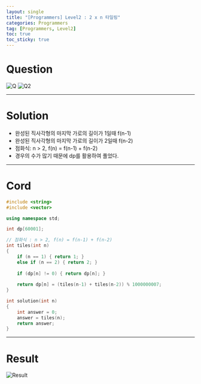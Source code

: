 ```yaml
---
layout: single
title: "[Programmers] Level2 : 2 x n 타일링"
categories: Programmers
tag: [Programmers, Level2]
toc: true
toc_sticky: true
---
```


# Question
![Q](https://user-images.githubusercontent.com/97664446/199429717-f11e7aa4-c532-4736-a376-b3bb5073ccda.PNG)
![Q2](https://user-images.githubusercontent.com/97664446/199429725-378d25b7-e286-4273-9651-a5f348c50b21.PNG)

***

# Solution
- 완성된 직사각형의 마지막 가로의 길이가 1일때 f(n-1)
- 완성된 직사각형의 마지막 가로의 길이가 2일때 f(n-2)
- 점화식: n > 2, f(n) = f(n-1) + f(n-2)
- 경우의 수가 많기 때문에 dp를 활용하여 풀었다.

***

# Cord
```c++
#include <string>
#include <vector>

using namespace std;

int dp[60001];

// 점화식 : n > 2, f(n) = f(n-1) + f(n-2) 
int tiles(int n)
{
    if (n == 1) { return 1; }
    else if (n == 2) { return 2; }
    
    if (dp[n] != 0) { return dp[n]; }
    
    return dp[n] = (tiles(n-1) + tiles(n-2)) % 1000000007;
}

int solution(int n) 
{
    int answer = 0;
    answer = tiles(n); 
    return answer;
}
```

***

# Result
![Result](https://user-images.githubusercontent.com/97664446/199429727-967dde25-7606-4648-8a6d-2f3ec55ed4cf.PNG)